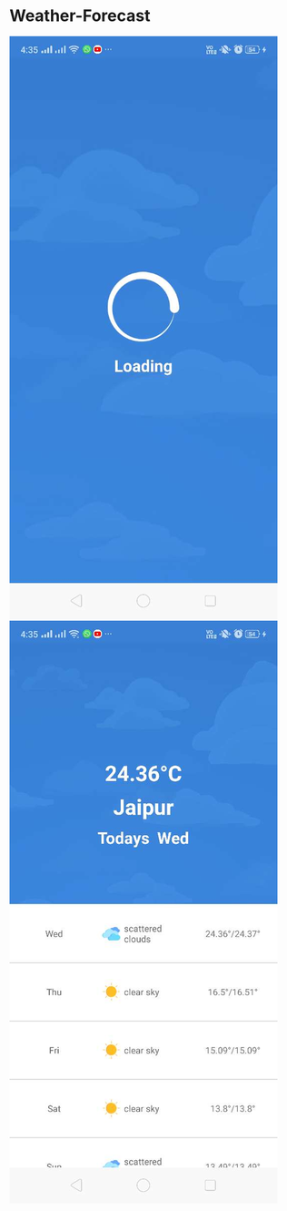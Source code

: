 # Weather-Forecast

![test](https://github.com/TejusAcentria/Weather-Forecast/blob/master/images/one.JPEG)
![test](https://github.com/TejusAcentria/Weather-Forecast/blob/master/images/two.JPEG)
